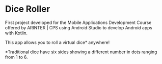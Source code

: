 # Dice Roller
First project developed for the Mobile Applications Development Course offered by ARINTER | CPS using Android Studio to develop Android apps with Kotlin.

This app allows you to roll a virtual dice* anywhere!

*Traditional dice have six sides showing a different number in dots ranging from 1 to 6.
